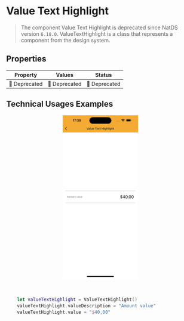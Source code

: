 # Value Text Highlight
>  The component Value Text Highlight is deprecated since NatDS version `6.18.0`. 
> ValueTextHighlight is a class that represents a component from the design system.

## Properties

| Property           | Values                         | Status            |
| --------------     | -------------------------      | ----------------- |
| 🚨 Deprecated             | 🚨 Deprecated                         | 🚨 Deprecated    |



## Technical Usages Examples

<p align="center">
  <img alt="1" src="./images/valuetexthighlight.png" width="40%"> 
</p>

<br>

```swift
    let valueTextHighlight = ValueTextHighlight()
    valueTextHighlight.valueDescription = "Amount value"
    valueTextHighlight.value = "$40,00"
```
